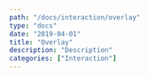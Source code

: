```yaml
---
path: "/docs/interaction/overlay"
type: "docs"
date: "2019-04-01"
title: "Overlay"
description: "Description"
categories: ["Interaction"]
---
```

